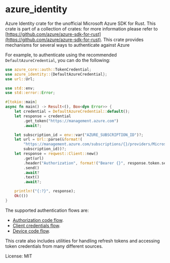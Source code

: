 # azure_identity

Azure Identity crate for the unofficial Microsoft Azure SDK for Rust. This crate is part of a collection of crates: for more information please refer to [https://github.com/azure/azure-sdk-for-rust](https://github.com/azure/azure-sdk-for-rust).
This crate provides mechanisms for several ways to authenticate against Azure

For example, to authenticate using the recommended `DefaultAzureCredential`, you can do the following:

```rust
use azure_core::auth::TokenCredential;
use azure_identity::{DefaultAzureCredential};
use url::Url;

use std::env;
use std::error::Error;

#[tokio::main]
async fn main() -> Result<(), Box<dyn Error>> {
    let credential = DefaultAzureCredential::default();
    let response = credential
        .get_token("https://management.azure.com")
        .await?;

    let subscription_id = env::var("AZURE_SUBSCRIPTION_ID")?;
    let url = Url::parse(&format!(
        "https://management.azure.com/subscriptions/{}/providers/Microsoft.Storage/storageAccounts?api-version=2019-06-01",
        subscription_id))?;
    let response = reqwest::Client::new()
        .get(url)
        .header("Authorization", format!("Bearer {}", response.token.secret()))
        .send()
        .await?
        .text()
        .await?;

    println!("{:?}", response);
    Ok(())
}
```

The supported authentication flows are:
* [Authorization code flow](https://docs.microsoft.com/azure/active-directory/develop/v2-oauth2-auth-code-flow).
* [Client credentials flow](https://docs.microsoft.com/azure/active-directory/develop/v2-oauth2-client-creds-grant-flow).
* [Device code flow](https://docs.microsoft.com/azure/active-directory/develop/v2-oauth2-device-code).

This crate also includes utilities for handling refresh tokens and accessing token credentials from many different sources.

License: MIT

